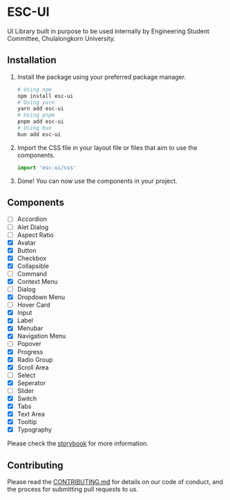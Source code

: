 # ESC-UI

UI Library built in purpose to be used internally by Engineering Student Committee, Chulalongkorn University.

## Installation

1. Install the package using your preferred package manager.

   ```bash
   # Using npm
   npm install esc-ui
   # Using yarn
   yarn add esc-ui
   # Using pnpm
   pnpm add esc-ui
   # Using bun
   bun add esc-ui
   ```

1. Import the CSS file in your layout file or files that aim to use the components.

   ```js
   import 'esc-ui/css'
   ```

1. Done! You can now use the components in your project.

## Components

- [ ] Accordion
- [ ] Alet Dialog
- [ ] Aspect Ratio
- [x] Avatar
- [x] Button
- [x] Checkbox
- [x] Collapsible
- [ ] Command
- [x] Context Menu
- [ ] Dialog
- [x] Dropdown Menu
- [ ] Hover Card
- [x] Input
- [x] Label
- [x] Menubar
- [x] Navigation Menu
- [ ] Popover
- [x] Progress
- [x] Radio Group
- [x] Scroll Area
- [ ] Select
- [x] Seperator
- [ ] Slider
- [x] Switch
- [x] Tabs
- [x] Text Area
- [x] Tooltip
- [x] Typography

Please check the [storybook](https://esc-chula.github.io/esc-ui/) for more information.

## Contributing

Please read the [CONTRIBUTING.md](CONTRIBUTING.md) for details on our code of conduct, and the process for submitting pull requests to us.
